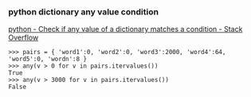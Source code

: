 ### python dictionary any value condition


[python - Check if any value of a dictionary matches a condition - Stack Overflow](https://stackoverflow.com/questions/12376079/check-if-any-value-of-a-dictionary-matches-a-condition "python - Check if any value of a dictionary matches a condition - Stack Overflow")


 

```
>>> pairs = { 'word1':0, 'word2':0, 'word3':2000, 'word4':64, 'word5':0, 'wordn':8 }
>>> any(v > 0 for v in pairs.itervalues())
True
>>> any(v > 3000 for v in pairs.itervalues())
False
```
